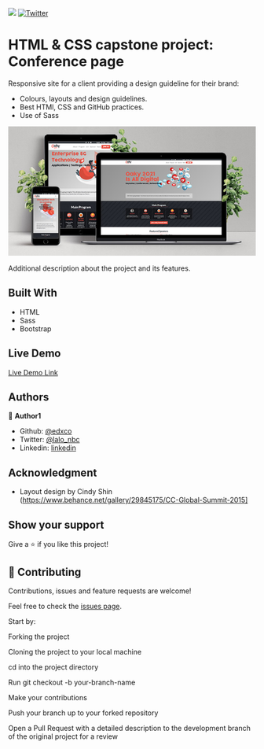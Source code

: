 ![](https://img.shields.io/badge/Microverse-blueviolet) [![Twitter](https://img.shields.io/twitter/url/https/twitter.com/cloudposse.svg?style=social&label=Follow%20%40lalo_nbc)](https://twitter.com/lalo_nbc)

# HTML & CSS capstone project: Conference page

Responsive site for a client providing a design guideline for their brand:

* Colours, layouts and design guidelines.
* Best HTMl, CSS and GitHub practices.
* Use of Sass

![screenshot](https://github.com/edxco/conference-website/blob/design/img/screenshot.jpg)

Additional description about the project and its features.

## Built With

- HTML
- Sass
- Bootstrap

## Live Demo

[Live Demo Link](https://edxco.github.io/conference-website/)

## Authors

👤 **Author1**

- Github: [@edxco](https://github.com/edxco)
- Twitter: [@lalo_nbc](https://twitter.com/lalo_nbc)
- Linkedin: [linkedin](https://www.linkedin.com/in/eduardo-n-baeza/)

## Acknowledgment

- Layout design by Cindy Shin (https://www.behance.net/gallery/29845175/CC-Global-Summit-2015]

## Show your support

Give a ⭐️ if you like this project!

## 🤝 Contributing
Contributions, issues and feature requests are welcome!

Feel free to check the [issues page](issues/).

Start by:

Forking the project

Cloning the project to your local machine

cd into the project directory

Run git checkout -b your-branch-name

Make your contributions

Push your branch up to your forked repository

Open a Pull Request with a detailed description to the development branch of the original project for a review

